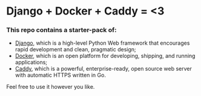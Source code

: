 # Django + Docker + Caddy = <3

### This repo contains a starter-pack of:

- [Django](https://www.djangoproject.com), which is a high-level Python Web framework that encourages rapid
  development and clean, pragmatic design;
- [Docker](https://www.docker.com), which is an open platform for developing, shipping, and running
  applications;
- [Caddy](https://caddyserver.com), which is a powerful, enterprise-ready, open source web server
  with automatic HTTPS written in Go.
  
Feel free to use it however you like.
